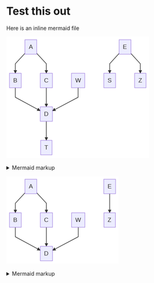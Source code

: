 # Test this out

Here is an inline mermaid file

<!-- generated by mermaid compile action - START -->
![~mermaid diagram 1~](/output/test_flow_inline-md-1.png)
<details>
  <summary>Mermaid markup</summary>

```mermaid
graph TD;
    A-->B;
    A-->C;
    B-->D;
    C-->D;
    W-->D;
    E-->S;
    D-->T;
    E-->Z;
```

</details>
<!-- generated by mermaid compile action - END -->

<!-- generated by mermaid compile action - START -->
![~mermaid diagram 2~](/output/test_flow_inline-md-2.png)
<details>
  <summary>Mermaid markup</summary>

```mermaid
graph TD;
    A-->B;
    A-->C;
    B-->D;
    C-->D;
    W-->D;
    E-->Z;
```

</details>
<!-- generated by mermaid compile action - END -->
